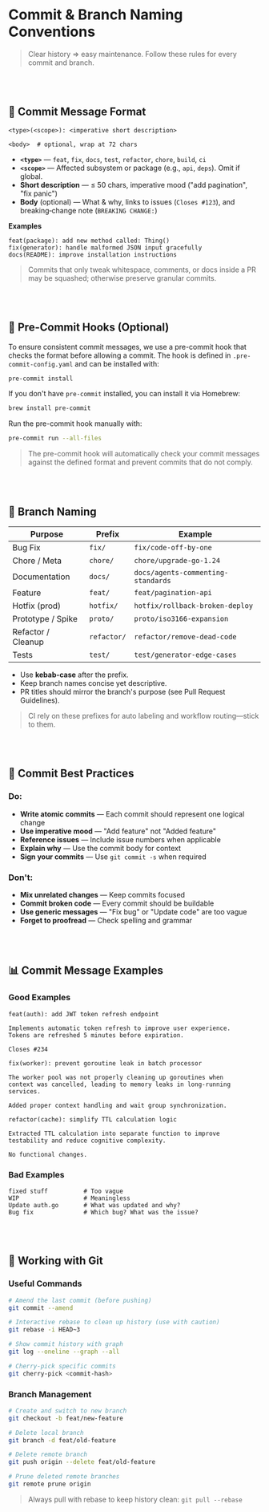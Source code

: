 # Commit & Branch Naming Conventions

> Clear history ⇒ easy maintenance. Follow these rules for every commit and branch.

<br><br>

## 📌 Commit Message Format

```
<type>(<scope>): <imperative short description>

<body>  # optional, wrap at 72 chars
```

* **`<type>`** — `feat`, `fix`, `docs`, `test`, `refactor`, `chore`, `build`, `ci`
* **`<scope>`** — Affected subsystem or package (e.g., `api`, `deps`). Omit if global.
* **Short description** — ≤ 50 chars, imperative mood ("add pagination", "fix panic")
* **Body** (optional) — What & why, links to issues (`Closes #123`), and breaking‑change note (`BREAKING CHANGE:`)

**Examples**

```
feat(package): add new method called: Thing()
fix(generator): handle malformed JSON input gracefully
docs(README): improve installation instructions
```

> Commits that only tweak whitespace, comments, or docs inside a PR may be squashed; otherwise preserve granular commits.

<br><br>

## 📝 Pre-Commit Hooks (Optional)

To ensure consistent commit messages, we use a pre-commit hook that checks the format before allowing a commit. The hook is defined in `.pre-commit-config.yaml` and can be installed with:

```bash
pre-commit install
```

If you don't have `pre-commit` installed, you can install it via Homebrew:
```bash
brew install pre-commit
```

Run the pre-commit hook manually with:
```bash
pre-commit run --all-files
```

> The pre-commit hook will automatically check your commit messages against the defined format and prevent commits that do not comply.

<br><br>

## 🌱 Branch Naming

| Purpose            | Prefix      | Example                            |
|--------------------|-------------|------------------------------------|
| Bug Fix            | `fix/`      | `fix/code-off-by-one`              |
| Chore / Meta       | `chore/`    | `chore/upgrade-go-1.24`            |
| Documentation      | `docs/`     | `docs/agents-commenting-standards` |
| Feature            | `feat/`     | `feat/pagination-api`              |
| Hotfix (prod)      | `hotfix/`   | `hotfix/rollback-broken-deploy`    |
| Prototype / Spike  | `proto/`    | `proto/iso3166-expansion`          |
| Refactor / Cleanup | `refactor/` | `refactor/remove-dead-code`        |
| Tests              | `test/`     | `test/generator-edge-cases`        |

* Use **kebab‑case** after the prefix.
* Keep branch names concise yet descriptive.
* PR titles should mirror the branch's purpose (see Pull Request Guidelines).

> CI rely on these prefixes for auto labeling and workflow routing—stick to them.

<br><br>

## 🎯 Commit Best Practices

### Do:
* **Write atomic commits** — Each commit should represent one logical change
* **Use imperative mood** — "Add feature" not "Added feature"
* **Reference issues** — Include issue numbers when applicable
* **Explain why** — Use the commit body for context
* **Sign your commits** — Use `git commit -s` when required

### Don't:
* **Mix unrelated changes** — Keep commits focused
* **Commit broken code** — Every commit should be buildable
* **Use generic messages** — "Fix bug" or "Update code" are too vague
* **Forget to proofread** — Check spelling and grammar

<br><br>

## 📊 Commit Message Examples

### Good Examples

```
feat(auth): add JWT token refresh endpoint

Implements automatic token refresh to improve user experience.
Tokens are refreshed 5 minutes before expiration.

Closes #234
```

```
fix(worker): prevent goroutine leak in batch processor

The worker pool was not properly cleaning up goroutines when
context was cancelled, leading to memory leaks in long-running
services.

Added proper context handling and wait group synchronization.
```

```
refactor(cache): simplify TTL calculation logic

Extracted TTL calculation into separate function to improve
testability and reduce cognitive complexity.

No functional changes.
```

### Bad Examples

```
fixed stuff          # Too vague
WIP                  # Meaningless
Update auth.go       # What was updated and why?
Bug fix              # Which bug? What was the issue?
```

<br><br>

## 🔄 Working with Git

### Useful Commands

```bash
# Amend the last commit (before pushing)
git commit --amend

# Interactive rebase to clean up history (use with caution)
git rebase -i HEAD~3

# Show commit history with graph
git log --oneline --graph --all

# Cherry-pick specific commits
git cherry-pick <commit-hash>
```

### Branch Management

```bash
# Create and switch to new branch
git checkout -b feat/new-feature

# Delete local branch
git branch -d feat/old-feature

# Delete remote branch
git push origin --delete feat/old-feature

# Prune deleted remote branches
git remote prune origin
```

> Always pull with rebase to keep history clean: `git pull --rebase`
